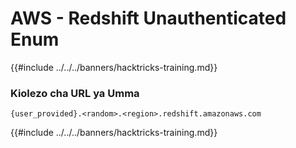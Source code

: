 # AWS - Redshift Unauthenticated Enum

{{#include ../../../banners/hacktricks-training.md}}

### Kiolezo cha URL ya Umma
```
{user_provided}.<random>.<region>.redshift.amazonaws.com
```
{{#include ../../../banners/hacktricks-training.md}}
